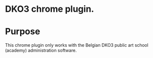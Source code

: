 # DKO3 chrome plugin.

# Purpose
This chrome plugin only works with the Belgian DKO3 public art school (academy) administration software.
